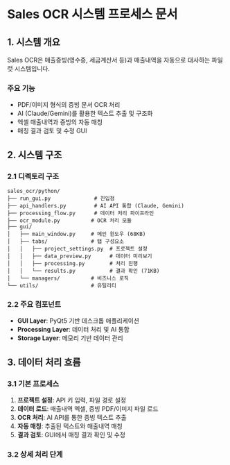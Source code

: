 # Sales OCR 시스템 프로세스 문서

## 1. 시스템 개요

Sales OCR은 매출증빙(영수증, 세금계산서 등)과 매출내역을 자동으로 대사하는 파일럿 시스템입니다.

### 주요 기능
- PDF/이미지 형식의 증빙 문서 OCR 처리
- AI (Claude/Gemini)를 활용한 텍스트 추출 및 구조화
- 엑셀 매출내역과 증빙의 자동 매칭
- 매칭 결과 검토 및 수정 GUI

## 2. 시스템 구조

### 2.1 디렉토리 구조
```
sales_ocr/python/
├── run_gui.py              # 진입점
├── api_handlers.py         # AI API 통합 (Claude, Gemini)
├── processing_flow.py      # 데이터 처리 파이프라인
├── ocr_module.py          # OCR 처리 모듈
├── gui/
│   ├── main_window.py     # 메인 윈도우 (68KB)
│   ├── tabs/              # 탭 구성요소
│   │   ├── project_settings.py  # 프로젝트 설정
│   │   ├── data_preview.py      # 데이터 미리보기
│   │   ├── processing.py        # 처리 진행
│   │   └── results.py           # 결과 확인 (71KB)
│   └── managers/          # 비즈니스 로직
└── utils/                 # 유틸리티
```

### 2.2 주요 컴포넌트
- **GUI Layer**: PyQt5 기반 데스크톱 애플리케이션
- **Processing Layer**: 데이터 처리 및 AI 통합
- **Storage Layer**: 메모리 기반 데이터 관리

## 3. 데이터 처리 흐름

### 3.1 기본 프로세스
1. **프로젝트 설정**: API 키 입력, 파일 경로 설정
2. **데이터 로드**: 매출내역 엑셀, 증빙 PDF/이미지 파일 로드
3. **OCR 처리**: AI API를 통한 증빙 텍스트 추출
4. **자동 매칭**: 추출된 텍스트와 매출내역 매칭
5. **결과 검토**: GUI에서 매칭 결과 확인 및 수정

### 3.2 상세 처리 단계
